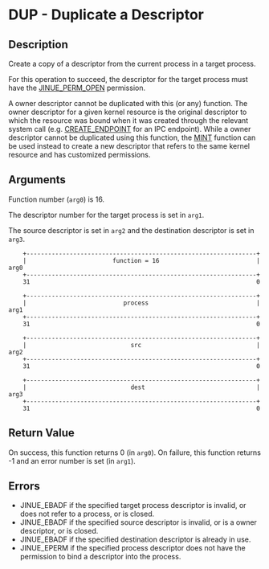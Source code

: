# DUP - Duplicate a Descriptor

## Description

Create a copy of a descriptor from the current process in a target process.

For this operation to succeed, the descriptor for the target process
must have the [JINUE_PERM_OPEN](../../include/jinue/shared/asm/permissions.h)
permission.

A owner descriptor cannot be duplicated with this (or any) function. The owner
descriptor for a given kernel resource is the original descriptor to which the
resource was bound when it was created through the relevant system call (e.g.
[CREATE_ENDPOINT](create-endpoint) for an IPC endpoint). While a owner
descriptor cannot be duplicated using this function, the [MINT](mint.md)
function can be used instead to create a new descriptor that refers to the same
kernel resource and has customized permissions.

## Arguments

Function number (`arg0`) is 16.

The descriptor number for the target process is set in `arg1`.

The source descriptor is set in `arg2` and the destination descriptor is set in
`arg3`.

```
    +----------------------------------------------------------------+
    |                        function = 16                           |  arg0
    +----------------------------------------------------------------+
    31                                                               0
    
    +----------------------------------------------------------------+
    |                           process                              |  arg1
    +----------------------------------------------------------------+
    31                                                               0

    +----------------------------------------------------------------+
    |                             src                                |  arg2
    +----------------------------------------------------------------+
    31                                                               0

    +----------------------------------------------------------------+
    |                             dest                               |  arg3
    +----------------------------------------------------------------+
    31                                                               0
```

## Return Value

On success, this function returns 0 (in `arg0`). On failure, this function
returns -1 and an error number is set (in `arg1`).

## Errors

* JINUE_EBADF if the specified target process descriptor is invalid, or does
not refer to a process, or is closed.
* JINUE_EBADF if the specified source descriptor is invalid, or is a owner
descriptor, or is closed.
* JINUE_EBADF if the specified destination descriptor is already in use.
* JINUE_EPERM if the specified process descriptor does not have the permission
to bind a descriptor into the process.

